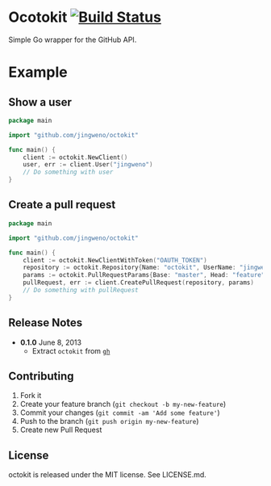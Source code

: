 # Ocotokit [![Build Status](https://drone.io/github.com/jingweno/octokit/status.png)](https://drone.io/github.com/jingweno/octokit/latest)

Simple Go wrapper for the GitHub API.

# Example

## Show a user

```go
package main

import "github.com/jingweno/octokit"

func main() {
    client := octokit.NewClient()
    user, err := client.User("jingweno")
    // Do something with user
}
```

## Create a pull request

```go
package main

import "github.com/jingweno/octokit"

func main() {
    client := octokit.NewClientWithToken("OAUTH_TOKEN")
    repository := octokit.Repository{Name: "octokit", UserName: "jingweno"}
    params := octokit.PullRequestParams{Base: "master", Head: "feature", Title: "A pull request", Body: "A body"}
    pullRequest, err := client.CreatePullRequest(repository, params)
    // Do something with pullRequest
}
```

## Release Notes

* **0.1.0** June 8, 2013
  * Extract `octokit` from [`gh`](https://github.com/jingweno/gh)

## Contributing

1. Fork it
2. Create your feature branch (`git checkout -b my-new-feature`)
3. Commit your changes (`git commit -am 'Add some feature'`)
4. Push to the branch (`git push origin my-new-feature`)
5. Create new Pull Request

## License

octokit is released under the MIT license. See LICENSE.md.
